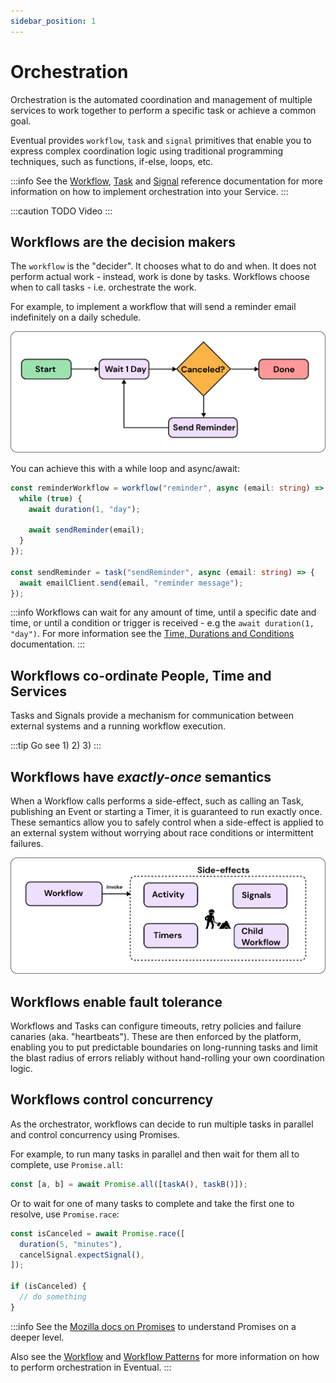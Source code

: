 ```yaml
---
sidebar_position: 1
---
```


# Orchestration

Orchestration is the automated coordination and management of multiple services to work together to perform a specific task or achieve a common goal.

Eventual provides `workflow`, `task` and `signal` primitives that enable you to express complex coordination logic using traditional programming techniques, such as functions, if-else, loops, etc.

:::info
See the [Workflow](../reference/orchestration/workflow.md), [Task](../reference/orchestration/task.md) and [Signal](../reference/orchestration//signal.md) reference documentation for more information on how to implement orchestration into your Service.
:::

:::caution TODO
Video
:::

## Workflows are the decision makers

The `workflow` is the "decider". It chooses what to do and when. It does not perform actual work - instead, work is done by tasks. Workflows choose when to call tasks - i.e. orchestrate the work.

For example, to implement a workflow that will send a reminder email indefinitely on a daily schedule.

![](./making-decision.png)

You can achieve this with a while loop and async/await:

```ts
const reminderWorkflow = workflow("reminder", async (email: string) => {
  while (true) {
    await duration(1, "day");

    await sendReminder(email);
  }
});

const sendReminder = task("sendReminder", async (email: string) => {
  await emailClient.send(email, "reminder message");
});
```

:::info
Workflows can wait for any amount of time, until a specific date and time, or until a condition or trigger is received - e.g the `await duration(1, "day")`. For more information see the [Time, Durations and Conditions](../reference/orchestration/workflow.md#time-durations-and-conditions) documentation.
:::

## Workflows co-ordinate People, Time and Services

Tasks and Signals provide a mechanism for communication between external systems and a running workflow execution.

:::tip
Go see 1) 2) 3)
:::

## Workflows have _exactly-once_ semantics

When a Workflow calls performs a side-effect, such as calling an Task, publishing an Event or starting a Timer, it is guaranteed to run exactly once. These semantics allow you to safely control when a side-effect is applied to an external system without worrying about race conditions or intermittent failures.

![](./side-effects.png)

## Workflows enable fault tolerance

Workflows and Tasks can configure timeouts, retry policies and failure canaries (aka. "heartbeats"). These are then enforced by the platform, enabling you to put predictable boundaries on long-running tasks and limit the blast radius of errors reliably without hand-rolling your own coordination logic.

## Workflows control concurrency

As the orchestrator, workflows can decide to run multiple tasks in parallel and control concurrency using Promises.

For example, to run many tasks in parallel and then wait for them all to complete, use `Promise.all`:

```ts
const [a, b] = await Promise.all([taskA(), taskB()]);
```

Or to wait for one of many tasks to complete and take the first one to resolve, use `Promise.race`:

```ts
const isCanceled = await Promise.race([
  duration(5, "minutes"),
  cancelSignal.expectSignal(),
]);

if (isCanceled) {
  // do something
}
```

:::info
See the [Mozilla docs on Promises](https://developer.mozilla.org/en-US/docs/Web/JavaScript/Reference/Global_Objects/Promise) to understand Promises on a deeper level.

Also see the [Workflow](../reference/orchestration/workflow.md) and [Workflow Patterns](../reference/orchestration/patterns/index.md) for more information on how to perform orchestration in Eventual.
:::
